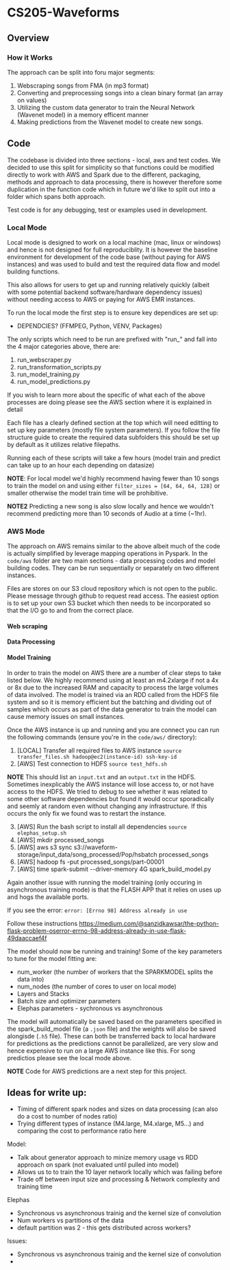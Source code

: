 # CS205-Waveforms

## Overview


### How it Works

The approach can be split into foru major segments:
1. Webscraping songs from FMA (in mp3 format)
2. Converting and preprocessing songs into a clean binary format (an array on values)
3. Utilizing the custom data generator to train the Neural Network (Wavenet model) in a memory efficent manner
4. Making predictions from the Wavenet model to create new songs.


## Code

The codebase is divided into three sections - local, aws and test codes. We decided to use this split for simplicity so that functions could be modified directly to work with AWS and Spark due to the different, packaging, methods and approach to data processing, there is however therefore some duplication in the function code which in future we'd like to split out into a folder which spans both approach.

Test code is for any debugging, test or examples used in development.

### Local Mode

Local mode is designed to work on a local machine (mac, linux or windows) and hence is not designed for full reproduciblity. It is however the baseline environment for development of the code base (without paying for AWS instances) and was used to build and test the required data flow and model building functions.

This also allows for users to get up and running relatively quickly (albeit with some potential backend software/hardware dependency issues) without needing access to AWS or paying for AWS EMR instances.

To run the local mode the first step is to ensure key dependices are set up:
* DEPENDCIES? (FFMPEG, Python, VENV, Packages)

The only scripts which need to be run are prefixed with "run_" and fall into the 4 major categories above, there are:
1. run_webscraper.py
2. run_transformation_scripts.py
3. run_model_training.py
4. run_model_predictions.py

If you wish to learn more about the specific of what each of the above processes are doing please see the AWS section where it is explained in detail

Each file has a clearly defined section at the top which will need editting to set up key parameters (mostly file system parameters). If you follow the file structure guide to create the required data subfolders this should be set up by default as it utilizes relative filepaths.

Running each of these scripts will take a few hours (model train and predict can take up to an hour each depending on datasize)

**NOTE**: For local model we'd highly recommend having fewer than 10 songs to train the model on and using either `filter_sizes = [64, 64, 64, 128]` or smaller otherwise the model train time will be prohibitive.

**NOTE2** Predicting a new song is also slow locally and hence we wouldn't recommend predicting more than 10 seconds of Audio at a time (~1hr).



### AWS Mode

The approach on AWS remains similar to the above albeit much of the code is actually simplified by leverage mapping operations in Pyspark. In the `code/aws` folder are two main sections - data processing codes and model building codes. They can be run sequentially or separately on two different instances.

Files are stores on our S3 cloud repository which is not open to the public. Please message through github to request read access. The easiest option is to set up your own S3 bucket which then needs to be incorporated so that the I/O go to and from the correct place.

#### Web scraping


#### Data Processing



#### Model Training

In order to train the model on AWS there are a number of clear steps to take listed below. We highly recommend using at least an m4.2xlarge if not a 4x or 8x due to the increased RAM and capacity to process the large volumes of data involved. The model is trained via an RDD called from the HDFS file system and so it is memory efficient but the batching and dividing out of samples which occurs as part of the data generator to train the model can cause memory issues on small instances.

Once the AWS instance is up and running and you are connect you can run the following commands (ensure you're in the `code/aws/` directory):

1. [LOCAL] Transfer all required files to AWS instance `source transfer_files.sh hadoop@ec2(instance-id) ssh-key-id`
2. [AWS] Test connection to HDFS `source test_hdfs.sh`

**NOTE** This should list an `input.txt` and an `output.txt` in the HDFS. Sometimes inexplicably the AWS instance will lose access to, or not have access to the HDFS. We tried to debug to see whether it was related to some other software dependencies but found it would occur sporadically and seemly at random even without changing any infrastructure. If this occurs the only fix we found was to restart the instance.

3. [AWS] Run the bash script to install all dependencies `source elephas_setup.sh`
4. [AWS] mkdir processed_songs
5. [AWS] aws s3 sync s3://waveform-storage/input_data/song_processed/Pop/hsbatch processed_songs
6. [AWS] hadoop fs -put processed_songs/part-00001
7. [AWS] time spark-submit --driver-memory 4G spark_build_model.py

Again another issue with running the model training (only occuring in asynchronous training mode) is that the FLASH APP that it relies on uses up and hogs the available ports.

If you see the error:
`error: [Errno 98] Address already in use`

Follow these instructions
https://medium.com/@sanzidkawsar/the-python-flask-problem-oserror-errno-98-address-already-in-use-flask-49daaccaef4f

The model should now be running and training! Some of the key parameters to tune for the model fitting are:

* num_worker (the number of workers that the SPARKMODEL splits the data into)
* num_nodes (the number of cores to user on local mode)
* Layers and Stacks
* Batch size and optimizer parameters
* Elephas parameters - sychronous vs asynchronous

The model will automatically be saved based on the parameters specified in the spark_build_model file (a `.json` file) and the weights will also be saved alongisde (`.h5` file). These can both be transferred back to local hardware for predictions as the predictions cannot be parallelized, are very slow and hence expensive to run on a large AWS instance like this. For song predictios please see the local mode above.

**NOTE** Code for AWS predictions are a next step for this project.


## Ideas for write up:

* Timing of different spark nodes and sizes on data processing (can also do a cost to number of nodes ratio)
* Trying different types of instance (M4.large, M4.xlarge, M5...) and comparing the cost to performance ratio here


Model:
* Talk about generator approach to minize memory usage vs RDD approach on spark (not evaluated until pulled into model)
* Allows us to to train the 10 layer network locally which was failing before
* Trade off between input size and processing & Network complexity and training time

Elephas
* Synchronous vs asynchronous trainig and the kernel size of convolution
* Num workers vs partitions of the data 
* default partition was 2 - this gets distributed across workers?

Issues:
* Synchronous vs asynchronous trainig and the kernel size of convolution
*